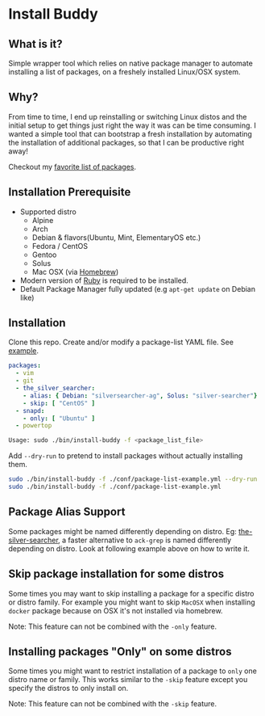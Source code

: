 # Install Buddy

## What is it?
Simple wrapper tool which relies on native package manager to automate installing a list of packages, on a freshely installed Linux/OSX system.

## Why?
From time to time, I end up reinstalling or switching Linux distos and the initial setup to get things just right the way it was can be time consuming. I wanted a simple tool that can bootstrap a fresh installation by automating the installation of additional packages, so that I can be productive right away!

Checkout my [favorite list of packages](https://github.com/geekaholic/mydotfiles/blob/master/my-packages.yml).

## Installation Prerequisite
* Supported distro
  - Alpine
  - Arch
  - Debian & flavors(Ubuntu, Mint, ElementaryOS etc.)
  - Fedora / CentOS
  - Gentoo
  - Solus
  - Mac OSX (via [Homebrew](https://brew.sh))
* Modern version of [Ruby](https://www.ruby-lang.org/en/documentation/installation/) is required to be installed.
* Default Package Manager fully updated (e.g `apt-get update` on Debian like)

## Installation
Clone this repo. Create and/or modify a package-list YAML file. See [example](https://github.com/geekaholic/install-buddy/blob/master/conf/package-list-example.yml).

```yaml
packages:
  - vim
  - git
  - the_silver_searcher:
    - alias: { Debian: "silversearcher-ag", Solus: "silver-searcher"}
    - skip: [ "CentOS" ]
  - snapd:
    - only: [ "Ubuntu" ]
  - powertop
```

```bash
Usage: sudo ./bin/install-buddy -f <package_list_file>
```

Add `--dry-run` to pretend to install packages without actually installing them.

```bash
sudo ./bin/install-buddy -f ./conf/package-list-example.yml --dry-run
sudo ./bin/install-buddy -f ./conf/package-list-example.yml
```

## Package Alias Support
Some packages might be named differently depending on distro.
Eg: [the-silver-searcher](https://github.com/ggreer/the_silver_searcher), a faster alternative to `ack-grep` is named differently depending on distro. Look at following example above on how to write it.

## Skip package installation for some distros
Some times you may want to skip installing a package for a specific distro or distro family. For example you might want to skip `MacOSX` when installing `docker` package because on OSX it's not installed via homebrew.

Note: This feature can not be combined with the `-only` feature.

## Installing packages "Only" on some distros
Some times you might want to restrict installation of a package to `only` one distro name or family. This works similar to the `-skip` feature except you specify the distros to only install on.

Note: This feature can not be combined with the `-skip` feature.
